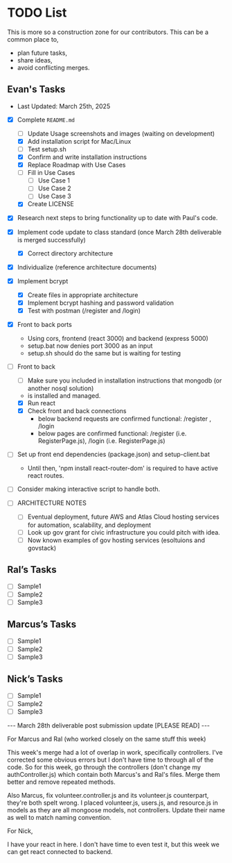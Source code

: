 # TODO List
This is more so a construction zone for our contributors. This can be a common place to,
- plan future tasks, 
- share ideas, 
- avoid conflicting merges.

## Evan's Tasks
- Last Updated: March 25th, 2025


- [x] Complete `README.md`
  - [ ] Update Usage screenshots and images (waiting on development)
  - [x] Add installation script for Mac/Linux
  - [ ] Test setup.sh 
  - [x] Confirm and write installation instructions
  - [x] Replace Roadmap with Use Cases
  - [ ] Fill in Use Cases
    - [ ] Use Case 1
    - [ ] Use Case 2
    - [ ] Use Case 3
  - [x] Create LICENSE
- [x] Research next steps to bring functionality up to date with Paul's code.
- [x] Implement code update to class standard (once March 28th deliverable is merged successfully)
  - [x] Correct directory architecture
- [x] Individualize (reference architecture documents)

- [x] Implement bcrypt
  - [x] Create files in appropriate architecture
  - [x] Implement bcrypt hashing and password validation
  - [x] Test with postman (/register and /login)
- [x] Front to back ports
  - Using cors, frontend (react 3000) and backend (express 5000)
  - setup.bat now denies port 3000 as an input
  - setup.sh should do the same but is waiting for testing

-[ ] Front to back
  - [ ] Make sure you included in installation instructions that mongodb (or another nosql solution) 
  - is installed and managed. 
  - [x] Run react
  - [x] Check front and back connections
    - below backend requests are confirmed functional: /register , /login
    - below pages are confirmed functional: /register (i.e. RegisterPage.js), /login (i.e. RegisterPage.js)

- [ ] Set up front end dependencies (package.json) and setup-client.bat
  - Until then, 'npm install react-router-dom' is required to have active react routes.
- [ ] Consider making interactive script to handle both.
 
-[ ] ARCHITECTURE NOTES
  - [ ] Eventual deployment, future AWS and Atlas Cloud hosting services for automation, scalability, and deployment
  - [ ] Look up gov grant for civic infrastructure you could pitch with idea.
  - [ ] Now known examples of gov hosting services (esoltuions and govstack)
## Ral’s Tasks
- [ ] Sample1
- [ ] Sample2
- [ ] Sample3

## Marcus’s Tasks
- [ ] Sample1
- [ ] Sample2
- [ ] Sample3

## Nick’s Tasks
- [ ] Sample1
- [ ] Sample2
- [ ] Sample3

--- March 28th deliverable post submission update [PLEASE READ] --- 

For Marcus and Ral (who worked closely on the same stuff this week)

This week's merge had a lot of overlap in work, specifically controllers. I've corrected some obvious errors but I don't
have time to through all of the code. So for this week, go through the controllers (don't change my authController.js) 
which contain both Marcus's and Ral's files. Merge them better and remove repeated methods.

Also Marcus, fix volunteer.controller.js and its volunteer.js counterpart, they're both spelt wrong. I placed volunteer.js,
 users.js, and resource.js in models as they are all mongoose models, not controllers. Update their name as well to match
naming convention.

For Nick,

I have your react in here. I don't have time to even test it, but this week we can get react connected to backend.

